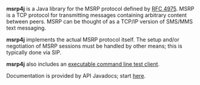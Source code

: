 **msrp4j** is a Java library for the MSRP protocol defined by [RFC 4975](https://tools.ietf.org/html/rfc4975). MSRP is a TCP protocol for transmitting messages containing arbitrary content between peers. MSRP can be thought of as a TCP/IP version of SMS/MMS text messaging.

**msrp4j** implements the actual MSRP protocol itself. The setup and/or negotiation of MSRP sessions must be handled by other means; this is typically done via SIP.

**msrp4j** also includes an [executable command line test client](https://s3.amazonaws.com/archie-public/msrp4j/msrp4j-cli-1.0.3.jar).

Documentation is provided by API Javadocs; start [here](http://msrp4j.googlecode.com/svn/trunk/publish/reports/javadoc/index.html?org/dellroad/msrp/Msrp.html).